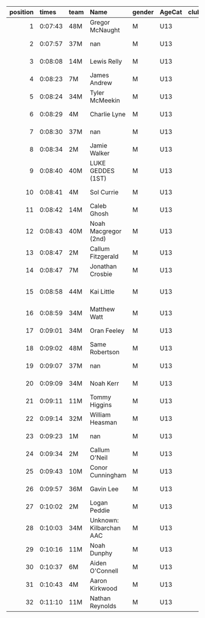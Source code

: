 |   position | times   | team   | Name                    | gender   | AgeCat   |   clubnumber | Club name            | Website                               |
|-----------:|:--------|:-------|:------------------------|:---------|:---------|-------------:|:---------------------|:--------------------------------------|
|          1 | 0:07:43 | 48M    | Gregor McNaught         | M        | U13      |           48 | Springburn Harriers  | https://www.springburnharriers.co.uk/ |
|          2 | 0:07:57 | 37M    | nan                     | M        | U13      |           37 | Law & District AAC   | http://www.lawaac.co.uk/              |
|          3 | 0:08:08 | 14M    | Lewis Relly             | M        | U13      |           14 | Ayr Seaforth AC      | https://www.ayrseaforth.co.uk/        |
|          4 | 0:08:23 | 7M     | James Andrew            | M        | U13      |            7 | Giffnock North AC    | https://www.giffnocknorth.co.uk/      |
|          5 | 0:08:24 | 34M    | Tyler McMeekin          | M        | U13      |           34 | Kilbarchan AAC       | https://kilbarchanaac.org.uk/         |
|          6 | 0:08:29 | 4M     | Charlie Lyne            | M        | U13      |            4 | Inverclyde AC        | https://www.inverclydeac.org/         |
|          7 | 0:08:30 | 37M    | nan                     | M        | U13      |           37 | Law & District AAC   | http://www.lawaac.co.uk/              |
|          8 | 0:08:34 | 2M     | Jamie Walker            | M        | U13      |            2 | Kilmarnock H&AC      | http://www.kilmarnockharriers.com/    |
|          9 | 0:08:40 | 40M    | LUKE GEDDES (1ST)       | M        | U13      |           40 | Motherwell AC        | https://motherwellac.com/             |
|         10 | 0:08:41 | 4M     | Sol Currie              | M        | U13      |            4 | Inverclyde AC        | https://www.inverclydeac.org/         |
|         11 | 0:08:42 | 14M    | Caleb Ghosh             | M        | U13      |           14 | Ayr Seaforth AC      | https://www.ayrseaforth.co.uk/        |
|         12 | 0:08:43 | 40M    | Noah Macgregor (2nd)    | M        | U13      |           40 | Motherwell AC        | https://motherwellac.com/             |
|         13 | 0:08:47 | 2M     | Callum Fitzgerald       | M        | U13      |            2 | Kilmarnock H&AC      | http://www.kilmarnockharriers.com/    |
|         14 | 0:08:47 | 7M     | Jonathan Crosbie        | M        | U13      |            7 | Giffnock North AC    | https://www.giffnocknorth.co.uk/      |
|         15 | 0:08:58 | 44M    | Kai Little              | M        | U13      |           44 | North Ayrshire AAC   | https://naathletics.co.uk/            |
|         16 | 0:08:59 | 34M    | Matthew Watt            | M        | U13      |           34 | Kilbarchan AAC       | https://kilbarchanaac.org.uk/         |
|         17 | 0:09:01 | 34M    | Oran Feeley             | M        | U13      |           34 | Kilbarchan AAC       | https://kilbarchanaac.org.uk/         |
|         18 | 0:09:02 | 48M    | Same Robertson          | M        | U13      |           48 | Springburn Harriers  | https://www.springburnharriers.co.uk/ |
|         19 | 0:09:07 | 37M    | nan                     | M        | U13      |           37 | Law & District AAC   | http://www.lawaac.co.uk/              |
|         20 | 0:09:09 | 34M    | Noah Kerr               | M        | U13      |           34 | Kilbarchan AAC       | https://kilbarchanaac.org.uk/         |
|         21 | 0:09:11 | 11M    | Tommy Higgins           | M        | U13      |           11 | Airdrie Harriers     | http://airdrieharriers.org/           |
|         22 | 0:09:14 | 32M    | William Heasman         | M        | U13      |           32 | Helensburgh AAC      | https://www.helensburghaac.com/       |
|         23 | 0:09:23 | 1M     | nan                     | M        | U13      |            1 | East Kilbride AC     | http://www.ekac.org.uk/               |
|         24 | 0:09:34 | 2M     | Callum O'Neil           | M        | U13      |            2 | Kilmarnock H&AC      | http://www.kilmarnockharriers.com/    |
|         25 | 0:09:43 | 10M    | Conor Cunningham        | M        | U13      |           10 | Shettleston Harriers | http://shettlestonharriers.org.uk/    |
|         26 | 0:09:57 | 36M    | Gavin Lee               | M        | U13      |           36 | Larkhall YMCA        | https://www.larkhallymcaharriers.org  |
|         27 | 0:10:02 | 2M     | Logan Peddie            | M        | U13      |            2 | Kilmarnock H&AC      | http://www.kilmarnockharriers.com/    |
|         28 | 0:10:03 | 34M    | Unknown: Kilbarchan AAC | M        | U13      |           34 | Kilbarchan AAC       | https://kilbarchanaac.org.uk/         |
|         29 | 0:10:16 | 11M    | Noah Dunphy             | M        | U13      |           11 | Airdrie Harriers     | http://airdrieharriers.org/           |
|         30 | 0:10:37 | 6M     | Aiden O'Connell         | M        | U13      |            6 | Cambuslang Harriers  | https://cambuslangharriers.org/       |
|         31 | 0:10:43 | 4M     | Aaron Kirkwood          | M        | U13      |            4 | Inverclyde AC        | https://www.inverclydeac.org/         |
|         32 | 0:11:10 | 11M    | Nathan Reynolds         | M        | U13      |           11 | Airdrie Harriers     | http://airdrieharriers.org/           |
